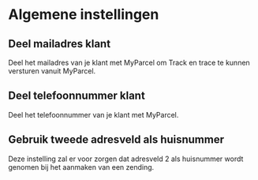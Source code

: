 # Algemene instellingen

<MPImg src="/documentation/prestashop/prestashop-general-settings.png" alt="PrestaShop general settings" />

## Deel mailadres klant

Deel het mailadres van je klant met MyParcel om Track en trace te kunnen
versturen vanuit MyParcel.

## Deel telefoonnummer klant

Deel het telefoonnummer van je klant met MyParcel.

## Gebruik tweede adresveld als huisnummer

Deze instelling zal er voor zorgen dat adresveld 2 als huisnummer wordt genomen
bij het aanmaken van een zending.
